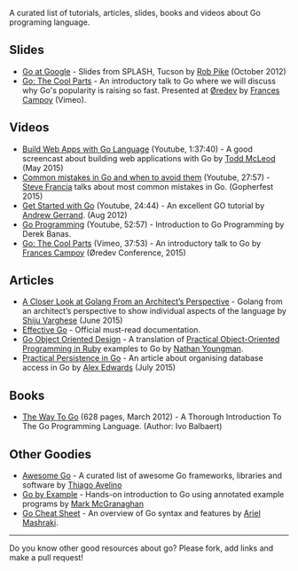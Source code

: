 A curated list of tutorials, articles, slides, books and videos about Go programing language.

## Slides
 - [Go at Google](https://talks.golang.org/2012/splash.slide) - Slides from SPLASH, Tucson by [Rob Pike](https://twitter.com/rob_pike) (October 2012)
 - [Go: The Cool Parts](https://speakerdeck.com/campoy/go-the-cool-parts) - An introductory talk to Go where we will discuss why Go's popularity is raising so fast. Presented at [Øredev](http://oredev.org/2015/sessions/go-the-cool-parts) by [Frances Campoy](https://twitter.com/francesc) (Vimeo).

## Videos
 - [Build Web Apps with Go Language](https://www.youtube.com/watch?v=Vlie-srOU8c) (Youtube, 1:37:40) - A good screencast about building web applications with Go by [Todd McLeod](https://github.com/GoesToEleven) (May 2015)  
 - [Common mistakes in Go and when to avoid them](https://www.youtube.com/watch?v=29LLRKIL_TI) (Youtube, 27:57) - [Steve Francia](https://twitter.com/spf13) talks about most common mistakes in Go. (Gopherfest 2015)
 - [Get Started with Go](https://www.youtube.com/watch?v=2KmHtgtEZ1s) (Youtube, 24:44) - An excellent GO tutorial by [Andrew Gerrand](https://twitter.com/enneff). (Aug 2012)
 - [Go Programming](https://www.youtube.com/watch?v=CF9S4QZuV30) (Youtube, 52:57) - Introduction to Go Programming by Derek Banas.
 - [Go: The Cool Parts](https://vimeo.com/144639088) (Vimeo, 37:53) - An introductory talk to Go by [Frances Campoy](https://twitter.com/francesc) (Øredev Conference, 2015)

## Articles
 - [A Closer Look at Golang From an Architect’s Perspective](http://thenewstack.io/a-closer-look-at-golang-from-an-architects-perspective/) - Golang from an architect’s perspective to show individual aspects of the language by [Shiju Varghese](https://github.com/shijuvar) (June 2015)
 - [Effective Go](https://golang.org/doc/effective_go.html) - Official must-read documentation.
 - [Go Object Oriented Design](https://nathany.com/good/) - A translation of [Practical Object-Oriented Programming in Ruby](http://www.poodr.com/) examples to Go by [Nathan Youngman](https://github.com/nathany).
 - [Practical Persistence in Go](http://www.alexedwards.net/blog/organising-database-access) - An article about organising database access in Go by [Alex Edwards](https://twitter.com/ajmedwards) (July 2015)

## Books
 - [The Way To Go](http://www.amazon.com/Way-Go-Thorough-Introduction-Programming/dp/1469769166) (628 pages, March 2012) - A Thorough Introduction To The Go Programming Language. (Author: Ivo Balbaert)

## Other Goodies
 - [Awesome Go](https://github.com/avelino/awesome-go) - A curated list of awesome Go frameworks, libraries and software by [Thiago Avelino](https://github.com/avelino)
 - [Go by Example](https://gobyexample.com/) - Hands-on introduction to Go using annotated example programs by [Mark McGranaghan](https://twitter.com/mmcgrana)
 - [Go Cheat Sheet](https://github.com/a8m/go-lang-cheat-sheet) - An overview of Go syntax and features by [Ariel Mashraki](https://github.com/a8m).

---

Do you know other good resources about go? Please fork, add links and make a pull request!
